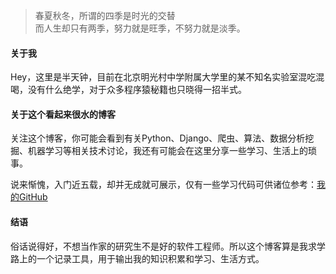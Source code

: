 > 春夏秋冬，所谓的四季是时光的交替  
> 而人生却只有两季，努力就是旺季，不努力就是淡季。

#### 关于我


Hey，这里是半天钟，目前在北京明光村中学附属大学里的某不知名实验室混吃混喝，没有什么绝学，对于众多程序猿秘籍也只晓得一招半式。


#### 关于这个看起来很水的博客


关注这个博客，你可能会看到有关Python、Django、爬虫、算法、数据分析挖掘、机器学习等相关技术讨论，我还有可能会在这里分享一些学习、生活上的琐事。

说来惭愧，入门近五载，却并无成就可展示，仅有一些学习代码可供诸位参考：[我的GitHub](https://github.com/HalfClock)


#### 结语


俗话说得好，不想当作家的研究生不是好的软件工程师。所以这个博客算是我求学路上的一个记录工具，用于输出我的知识积累和学习、生活方式。

<br/>
<br/>
<br/>
<br/>